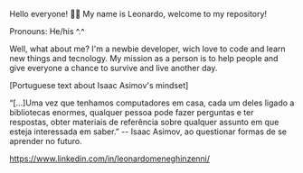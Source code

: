 Hello everyone! 👻👻
My name is Leonardo, welcome to my repository!

Pronouns: He/his  ^.^

Well, what about me?
I'm a newbie developer, wich love to code and learn new things and tecnology.
My mission as a person is to help people and give everyone a chance to survive and live another day.

[Portuguese text about Isaac Asimov's mindset]

“[…]Uma vez que tenhamos computadores em casa, cada um deles ligado a bibliotecas enormes, 
qualquer pessoa pode fazer perguntas e ter respostas, obter materiais de referência sobre qualquer assunto em que esteja interessada em saber.”
-- Isaac Asimov, ao questionar formas de se aprender no futuro.

https://www.linkedin.com/in/leonardomeneghinzenni/
 
 
